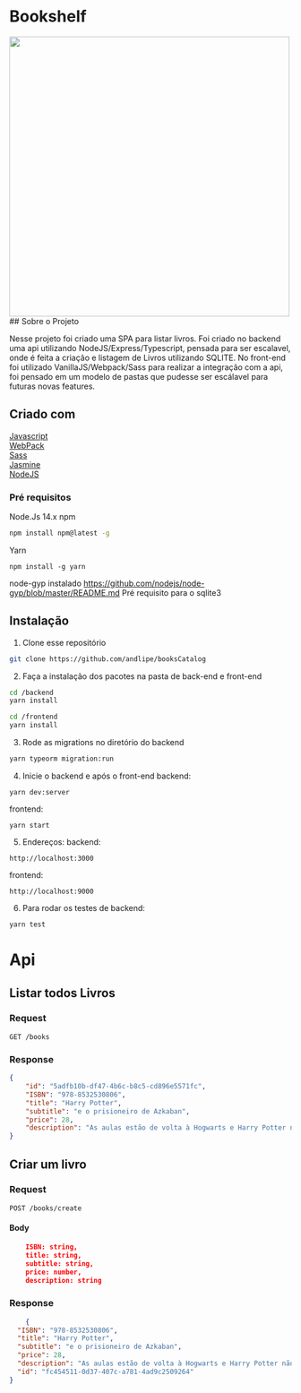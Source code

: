 # Bookshelf
<img src="https://i.imgur.com/4uMDtP4.png" width=500 />
## Sobre o Projeto

Nesse projeto foi criado uma SPA para listar livros. Foi criado no backend uma api utilizando NodeJS/Express/Typescript, pensada para ser escalavel, onde é feita a criação e listagem de Livros utilizando SQLITE. No front-end foi utilizado VanillaJS/Webpack/Sass para realizar a integração com a api, foi pensado em um modelo de pastas que pudesse ser escálavel para futuras novas features.
## Criado com

[Javascript](http://vanilla-js.com)  
[WebPack](https://webpack.js.org)  
[Sass](https://sass-lang.com)  
[Jasmine](https://jasmine.github.io)  
[NodeJS](https://nodejs.org/en/)

### Pré requisitos
Node.Js 14.x
npm
```sh
npm install npm@latest -g
```
Yarn
```
npm install -g yarn
```
node-gyp instalado
https://github.com/nodejs/node-gyp/blob/master/README.md
Pré requisito para o sqlite3
## Instalação

1. Clone esse repositório
```sh
git clone https://github.com/andlipe/booksCatalog
```
2. Faça a instalação dos pacotes na pasta de back-end e front-end
```sh
cd /backend
yarn install  

cd /frontend
yarn install
```
3. Rode as migrations no diretório do backend
```sh
yarn typeorm migration:run
```
4. Inicie o backend e após o front-end
backend:
```
yarn dev:server
```
frontend:
```
yarn start
```
5. Endereços:
backend:
```
http://localhost:3000
```
frontend:
```
http://localhost:9000
```
6.  Para rodar os testes de backend:
```
yarn test
```
# Api

## Listar todos Livros
### Request
`GET /books`

### Response
```json
{
    "id": "5adfb10b-df47-4b6c-b8c5-cd896e5571fc",
    "ISBN": "978-8532530806",
    "title": "Harry Potter",
    "subtitle": "e o prisioneiro de Azkaban",
    "price": 28,
    "description": "As aulas estão de volta à Hogwarts e Harry Potter não vê a hora de embarcar no    expresso a vapor que o levará de volta à escola de bruxaria. Mais uma vez suas férias na rua dos   Alfeneiros foi triste e solitária. Com muita ação, humor e magia, 'Harry Potter e o prisioneiro de    Azkaban' traz de volta o gigante atrapalhado Rúbeo Hagrid, o sábio diretor Alvo Dumbledore, a  exigente professora de transformação Minerva MacGonagall e o novo mestre Lupin, que guarda grandes   surpresas para Harry.",
}
```

## Criar um livro
### Request
`POST /books/create`

####  Body
```json
    ISBN: string,
    title: string,
    subtitle: string,
    price: number,
    description: string
```
### Response
```json 
    {
  "ISBN": "978-8532530806",
  "title": "Harry Potter",
  "subtitle": "e o prisioneiro de Azkaban",
  "price": 28,
  "description": "As aulas estão de volta à Hogwarts e Harry Potter não vê a hora de embarcar no expresso a vapor que o levará de volta à escola de bruxaria. Mais uma vez suas férias na rua dos Alfeneiros foi triste e solitária. Com muita ação, humor e magia, 'Harry Potter e o prisioneiro de Azkaban' traz de volta o gigante atrapalhado Rúbeo Hagrid, o sábio diretor Alvo Dumbledore, a exigente professora de transformação Minerva MacGonagall e o novo mestre Lupin, que guarda grandes surpresas para Harry.",
  "id": "fc454511-0d37-407c-a781-4ad9c2509264"
}

```

